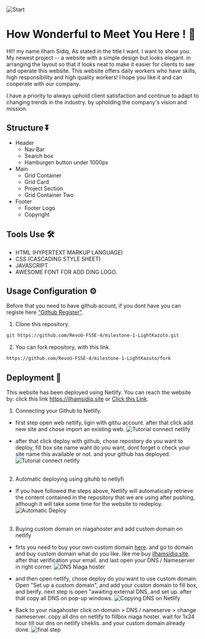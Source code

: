 ![Start](markdown/Screenshot%202024-03-07%20210229.png)

# How Wonderful to Meet You Here ! 👋

HI!! my name Ilham Sidiq, As stated in the title I want. I want to show you. My newest project -- a website with a simple design but looks elegant. in arranging the layout so that it looks neat to make it easier for clients to see and operate this website. This website offers daily workers who have skills, high responsibility and high quality workers! I hope you like it and can cooperate with our company.

I have a priority to always uphold client satisfaction and continue to adapt to changing trends in the industry. by upholding the company's vision and mission.

## Structure ⏬

- Header
  - Nav Bar
  - Search box
  - Hamburgen button under 1000px
- Main
  - Grid Container
  - Grid Card
  - Project Section
  - Grid Container Two
- Footer
  - Footer Logo
  - Copyright

## Tools Use 🛠️

- HTML (HYPERTEXT MARKUP LANGUAGE)
- CSS (CASCADING STYLE SHEET)
- JAVASCRIPT
- AWESOME FONT FOR ADD DING LOGO.

## Usage Configuration ⚙️

Before that you need to have github acount, if you dont have you can registe here
["Github Register"](https://github.com/).

1. Clone this repository.

```bash
git https://github.com/RevoU-FSSE-4/milestone-1-LightKazuto.git
```

2. You can fork repository, with this link.

```bash
https://github.com/RevoU-FSSE-4/milestone-1-LightKazuto/fork
```

## Deployment 🏬

This website has been deployed using Netlify. You can reach the website by: click this link https://ilhamsidiq.site or [Click this Link](https://ilhamsidiq.site).

1. Connecting your Github to Netlify.

- first step open web netlify, ligin with githu account. after that click add new site and chose import an existing web.
  ![Tutorial connect netlify](markdown/1.png)

- after that click deploy with github, chose repostory do you want to deploy, fill box site name waht do you want, dont forget o check your site name this available or not. and your github has deployed.
  ![Tutorial connect netlify](markdown/2.png)
  <br><br>

2. Automatic deploying using gituhb to netlyfi

- If you have followed the steps above, Netlify will automatically retrieve the
  content contained in the repository that we are using after pushing, although it
  will take some time for the website to redeploy.
  ![Automatic Deploy](markdown/11.png)
<br><br>

3. Buying custom domain  on niagahoster and add custom domain on netlify

- firts you need to buy your own custom domain [here](https://auth.niagahoster.co.id/login). and go to domain and buy custom domain what do you like. like me buy [ilhamsidiq.site](https://ilhamsidiq.site). after that verification your email. and last open your DNS / Nameserver in right corner.
![DNS Niaga hoster](markdown/111.png)

- and then open netlify, chose deploy do you want to use custom domain. Open "Set up a custom domain", and add your custon domain to fill box, and berify. next step is open "awaiting external DNS, and set up. after that copy all DNS on pop-up windows.
![Copying DNS on Netlify](markdown/1111.png)

- Back to your niagahoster click on domain > DNS / nameserve > change nameserver. copy all dns on netlify to fillbox niaga hoster. wait for 1x24 hour till our dns on netlify cheklis. and your custom domain already done.
![final step](markdown/2222.png)